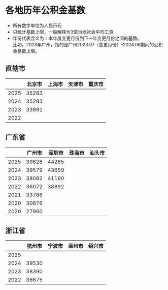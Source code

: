 
# 各地历年公积金基数

- 所有数字单位为人民币元
- 只统计基数上限，一般解释为3倍当地社会平均工资
- 年份代表含义为：本年度变更月份到下一年变更月份之间的基数。  
  比如，2023年广州，指的是广州2023.07（变更月份）-2024.06期间的公积金基数上限。

## 直辖市
|   | 北京市 | 上海市 | 天津市 | 重庆市 |
|---|---|---|---|---|
| 2025 | 35283 |   |   |   |
| 2024 | 35283 |   |   |   |
| 2023 | 33891 |   |   |   |
| 2022 |   |   |   |   |

## 广东省
|   | 广州市 | 深圳市 | 珠海市 | 汕头市 |
|---|---|---|---|---|
| 2025 | 39828 | 44265 |   |   |
| 2024 | 39579 | 43659 |   |   |
| 2023 | 38082 | 41190 |   |   |
| 2022 | 36072 | 38892  |   |   |
| 2021 | 33786 |   |   |   |
| 2020 | 30876 |   |   |   |
| 2020 | 27960 |   |   |   |

## 浙江省
|   | 杭州市 | 宁波市 | 温州市 | 绍兴市 |
|---|---|---|---|---|
| 2025 |   |   |   |   |
| 2024 | 39530 |   |   |   |
| 2023 | 38390 |   |   |   |
| 2022 | 36675 |   |   |   |
